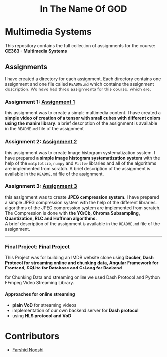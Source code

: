 <div align="center">
  <h1>In The Name Of GOD</h1>
</div>

# Multimedia Systems

This repository contains the full collection of assignments for the course:\
**CE363 - Multimedia Systems**

## Assignments

I have created a directory for each assignment. Each directory contains one assignment and 
one file called `README.md` which contains the assignment description.
We have had three assignments for this course. which are:
### Assignment 1: [Assignment 1](https://github.com/FarshidNooshi/Multi-Media-Systems/tree/master/assignment%201) 
    
this assignment was to create a simple multimedia content. I have created a **simple video of creation of 
a tensor with small cubes with different colors using the manim library**. a brief description of the assignment
is available in the `README.md` file of the assignment.

### Assignment 2: [Assignment 2](https://github.com/FarshidNooshi/Multi-Media-Systems/tree/master/assignment%202)

this assignment was to create Image histogram systematization system. I have prepared **a simple image 
histogram systematization system** with the help of the `matplotlib`, `numpy` and `Pillow` libraries and all of the
algorithms are implemented from scratch. A brief description of the assignment is available in the `README.md` file of the assignment.

### Assignment 3: [Assignment 3](https://github.com/FarshidNooshi/Multi-Media-Systems/tree/master/assignment%203)
    
this assignment was to create **JPEG compression system**. I have prepared a simple JPEG compression system with the
help of the different libraries. algorithms of the JPEG compression system are implemented from scratch.
The Compression is done with **the YCrCb, Chroma Subsampling, Quantization, RLC and Huffman algorithms.**\
A brief description of the assignment is available in the `README.md` file of the assignment.

---

### Final Project: [Final Project](https://github.com/CEIT-AUT/hollyworld)
    
This Project was for building an IMDB website clone using **Docker, Dash Protocol for streaming online and chunking data, Angular Framework for Frontend, SQLite for Database and GoLang for Backend**

for Chunking Data and streaming online we used Dash Protocol and Python FFmpeg Video Streaming Library.
#### Approaches for online streaming
* **plain VoD** for streaming videos 
* implementation of our own backend server for **Dash protocol**
* using **HLS protocol and VoD**

# Contributors
* [Farshid Nooshi](https://ce.aut.ac.ir/~Farshid_Nooshi)
